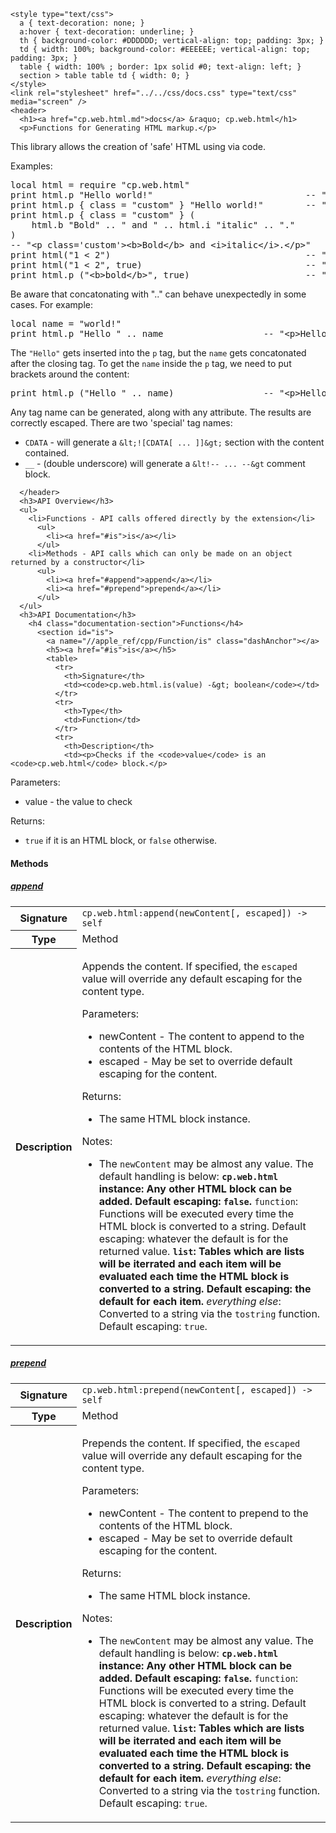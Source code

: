     <style type="text/css">
      a { text-decoration: none; }
      a:hover { text-decoration: underline; }
      th { background-color: #DDDDDD; vertical-align: top; padding: 3px; }
      td { width: 100%; background-color: #EEEEEE; vertical-align: top; padding: 3px; }
      table { width: 100% ; border: 1px solid #0; text-align: left; }
      section > table table td { width: 0; }
    </style>
    <link rel="stylesheet" href="../../css/docs.css" type="text/css" media="screen" />
    <header>
      <h1><a href="cp.web.html.md">docs</a> &raquo; cp.web.html</h1>
      <p>Functions for Generating HTML markup.</p>
<p>This library allows the creation of 'safe' HTML using via code.</p>
<p>Examples:</p>
<div class="highlight"><pre><span></span><span class="kd">local</span> <span class="n">html</span> <span class="o">=</span> <span class="nb">require</span> <span class="s2">&quot;cp.web.html&quot;</span>
<span class="nb">print</span> <span class="n">html</span><span class="p">.</span><span class="n">p</span> <span class="s2">&quot;Hello world!&quot;</span>                             <span class="c1">-- &quot;&lt;p&gt;Hello world!&lt;/p&gt;&quot;</span>
<span class="nb">print</span> <span class="n">html</span><span class="p">.</span><span class="n">p</span> <span class="p">{</span> <span class="n">class</span> <span class="o">=</span> <span class="s2">&quot;custom&quot;</span> <span class="p">}</span> <span class="s2">&quot;Hello world!&quot;</span>        <span class="c1">-- &quot;&lt;p class=&#39;custom&#39;&gt;Hello world!&lt;/p&gt;&quot;</span>
<span class="nb">print</span> <span class="n">html</span><span class="p">.</span><span class="n">p</span> <span class="p">{</span> <span class="n">class</span> <span class="o">=</span> <span class="s2">&quot;custom&quot;</span> <span class="p">}</span> <span class="p">(</span>
    <span class="n">html</span><span class="p">.</span><span class="n">b</span> <span class="s2">&quot;Bold&quot;</span> <span class="o">..</span> <span class="s2">&quot; and &quot;</span> <span class="o">..</span> <span class="n">html</span><span class="p">.</span><span class="n">i</span> <span class="s2">&quot;italic&quot;</span> <span class="o">..</span> <span class="s2">&quot;.&quot;</span>
<span class="p">)</span>
<span class="c1">-- &quot;&lt;p class=&#39;custom&#39;&gt;&lt;b&gt;Bold&lt;/b&gt; and &lt;i&gt;italic&lt;/i&gt;.&lt;/p&gt;&quot;</span>
<span class="nb">print</span> <span class="n">html</span><span class="p">(</span><span class="s2">&quot;1 &lt; 2&quot;</span><span class="p">)</span>                                     <span class="c1">-- &quot;1 &amp;lt; 2&quot; (escaped)</span>
<span class="nb">print</span> <span class="n">html</span><span class="p">(</span><span class="s2">&quot;1 &lt; 2&quot;</span><span class="p">,</span> <span class="kc">true</span><span class="p">)</span>                               <span class="c1">-- &quot;1 &lt; 2&quot; (unescaped)</span>
<span class="nb">print</span> <span class="n">html</span><span class="p">.</span><span class="n">p</span> <span class="p">(</span><span class="s2">&quot;&lt;b&gt;bold&lt;/b&gt;&quot;</span><span class="p">,</span> <span class="kc">true</span><span class="p">)</span>                      <span class="c1">-- &quot;&lt;p&gt;&lt;b&gt;bold&lt;/b&gt;&lt;/p&gt;&quot;</span>
</pre></div>
<p>Be aware that concatonating with ".." can behave unexpectedly in some cases. For example:</p>
<div class="highlight"><pre><span></span><span class="kd">local</span> <span class="n">name</span> <span class="o">=</span> <span class="s2">&quot;world!&quot;</span>
<span class="nb">print</span> <span class="n">html</span><span class="p">.</span><span class="n">p</span> <span class="s2">&quot;Hello &quot;</span> <span class="o">..</span> <span class="n">name</span>                   <span class="c1">-- &quot;&lt;p&gt;Hello &lt;/p&gt;world!&quot;</span>
</pre></div>
<p>The <code>"Hello"</code> gets inserted into the <code>p</code> tag, but the <code>name</code> gets concatonated after the closing tag.
To get the <code>name</code> inside the <code>p</code> tag, we need to put brackets around the content:</p>
<div class="highlight"><pre><span></span><span class="nb">print</span> <span class="n">html</span><span class="p">.</span><span class="n">p</span> <span class="p">(</span><span class="s2">&quot;Hello &quot;</span> <span class="o">..</span> <span class="n">name</span><span class="p">)</span>                 <span class="c1">-- &quot;&lt;p&gt;Hello world!&lt;/p&gt;&quot;</span>
</pre></div>
<p>Any tag name can be generated, along with any attribute. The results are correctly escaped.
There are two 'special' tag names:</p>
<ul>
<li><code>CDATA</code>  - will generate a <code>&amp;lt;![CDATA[ ... ]]&amp;gt;</code> section with the content contained.</li>
<li><code>__</code>     - (double underscore) will generate a <code>&amp;lt!-- ... --&amp;gt</code> comment block.</li>
</ul>

      </header>
      <h3>API Overview</h3>
      <ul>
        <li>Functions - API calls offered directly by the extension</li>
          <ul>
            <li><a href="#is">is</a></li>
          </ul>
        <li>Methods - API calls which can only be made on an object returned by a constructor</li>
          <ul>
            <li><a href="#append">append</a></li>
            <li><a href="#prepend">prepend</a></li>
          </ul>
      </ul>
      <h3>API Documentation</h3>
        <h4 class="documentation-section">Functions</h4>
          <section id="is">
            <a name="//apple_ref/cpp/Function/is" class="dashAnchor"></a>
            <h5><a href="#is">is</a></h5>
            <table>
              <tr>
                <th>Signature</th>
                <td><code>cp.web.html.is(value) -&gt; boolean</code></td>
              </tr>
              <tr>
                <th>Type</th>
                <td>Function</td>
              </tr>
              <tr>
                <th>Description</th>
                <td><p>Checks if the <code>value</code> is an <code>cp.web.html</code> block.</p>
<p>Parameters:</p>
<ul>
<li>value     - the value to check</li>
</ul>
<p>Returns:</p>
<ul>
<li><code>true</code> if it is an HTML block, or <code>false</code> otherwise.</li>
</ul>
</td>
              </tr>
            </table>
          </section>
        <h4 class="documentation-section">Methods</h4>
          <section id="append">
            <a name="//apple_ref/cpp/Method/append" class="dashAnchor"></a>
            <h5><a href="#append">append</a></h5>
            <table>
              <tr>
                <th>Signature</th>
                <td><code>cp.web.html:append(newContent[, escaped]) -&gt; self</code></td>
              </tr>
              <tr>
                <th>Type</th>
                <td>Method</td>
              </tr>
              <tr>
                <th>Description</th>
                <td><p>Appends the content. If specified, the <code>escaped</code> value will override any default escaping for the content type.</p>
<p>Parameters:</p>
<ul>
<li>newContent        - The content to append to the contents of the HTML block.</li>
<li>escaped           - May be set to override default escaping for the content.</li>
</ul>
<p>Returns:</p>
<ul>
<li>The same HTML block instance.</li>
</ul>
<p>Notes:</p>
<ul>
<li>The <code>newContent</code> may be almost any value. The default handling is below:
<strong> <code>cp.web.html</code> instance: Any other HTML block can be added. Default escaping: <code>false</code>.</strong> <code>function</code>: Functions will be executed every time the HTML block is converted to a string. Default escaping: whatever the default is for the returned value.
<strong> <code>list</code>: Tables which are lists will be iterrated and each item will be evaluated each time the HTML block is converted to a string. Default escaping: the default for each item.</strong> <em>everything else</em>: Converted to a string via the <code>tostring</code> function. Default escaping: <code>true</code>.</li>
</ul>
</td>
              </tr>
            </table>
          </section>
          <section id="prepend">
            <a name="//apple_ref/cpp/Method/prepend" class="dashAnchor"></a>
            <h5><a href="#prepend">prepend</a></h5>
            <table>
              <tr>
                <th>Signature</th>
                <td><code>cp.web.html:prepend(newContent[, escaped]) -&gt; self</code></td>
              </tr>
              <tr>
                <th>Type</th>
                <td>Method</td>
              </tr>
              <tr>
                <th>Description</th>
                <td><p>Prepends the content. If specified, the <code>escaped</code> value will override any default escaping for the content type.</p>
<p>Parameters:</p>
<ul>
<li>newContent        - The content to prepend to the contents of the HTML block.</li>
<li>escaped           - May be set to override default escaping for the content.</li>
</ul>
<p>Returns:</p>
<ul>
<li>The same HTML block instance.</li>
</ul>
<p>Notes:</p>
<ul>
<li>The <code>newContent</code> may be almost any value. The default handling is below:
<strong> <code>cp.web.html</code> instance: Any other HTML block can be added. Default escaping: <code>false</code>.</strong> <code>function</code>: Functions will be executed every time the HTML block is converted to a string. Default escaping: whatever the default is for the returned value.
<strong> <code>list</code>: Tables which are lists will be iterrated and each item will be evaluated each time the HTML block is converted to a string. Default escaping: the default for each item.</strong> <em>everything else</em>: Converted to a string via the <code>tostring</code> function. Default escaping: <code>true</code>.</li>
</ul>
</td>
              </tr>
            </table>
          </section>
